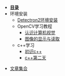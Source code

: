 - [**目录**](README.md)
- 环境安装
    - [Detectron2环境安装](source/env/Detectron2.md)
    - OpenCV学习教程
        - [认识计算机视觉](source/books/OpenCV/认识计算机视觉.md)
        - [图像的显示与读取](source/books/OpenCV/图像的显示与读取.md)
    - c++学习
      - [初识c++](source/books/C++/ch1.md)
      - [c++第二天](source/books/C++/ch2.md)

* [文章集合](paper/README.md)